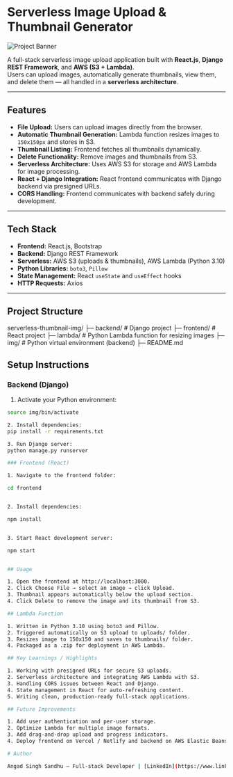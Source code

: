 # Serverless Image Upload & Thumbnail Generator

![Project Banner](https://img.shields.io/badge/Status-Completed-brightgreen)

A full-stack serverless image upload application built with **React.js**, **Django REST Framework**, and **AWS (S3 + Lambda)**.  
Users can upload images, automatically generate thumbnails, view them, and delete them — all handled in a **serverless architecture**.

---

## Features

- **File Upload:** Users can upload images directly from the browser.  
- **Automatic Thumbnail Generation:** Lambda function resizes images to `150x150px` and stores in S3.  
- **Thumbnail Listing:** Frontend fetches all thumbnails dynamically.  
- **Delete Functionality:** Remove images and thumbnails from S3.  
- **Serverless Architecture:** Uses AWS S3 for storage and AWS Lambda for image processing.  
- **React + Django Integration:** React frontend communicates with Django backend via presigned URLs.  
- **CORS Handling:** Frontend communicates with backend safely during development.  

---

## Tech Stack

- **Frontend:** React.js, Bootstrap  
- **Backend:** Django REST Framework  
- **Serverless:** AWS S3 (uploads & thumbnails), AWS Lambda (Python 3.10)  
- **Python Libraries:** `boto3`, `Pillow`  
- **State Management:** React `useState` and `useEffect` hooks  
- **HTTP Requests:** Axios  

---

## Project Structure

serverless-thumbnail-img/
├─ backend/ # Django project
├─ frontend/ # React project
├─ lambda/ # Python Lambda function for resizing images
├─ img/ # Python virtual environment (backend)
├─ README.md

## Setup Instructions

### Backend (Django)

1. Activate your Python environment:
```bash
source img/bin/activate

2. Install dependencies:
pip install -r requirements.txt

3. Run Django server:
python manage.py runserver

### Frontend (React)

1. Navigate to the frontend folder:

cd frontend


2. Install dependencies:

npm install


3. Start React development server:

npm start


## Usage 

1. Open the frontend at http://localhost:3000.
2. Click Choose File → select an image → click Upload.
3. Thumbnail appears automatically below the upload section.
4. Click Delete to remove the image and its thumbnail from S3.

## Lambda Function

1. Written in Python 3.10 using boto3 and Pillow.
2. Triggered automatically on S3 upload to uploads/ folder.
3. Resizes image to 150x150 and saves to thumbnails/ folder.
4. Packaged as a .zip for deployment in AWS Lambda.

## Key Learnings / Highlights

1. Working with presigned URLs for secure S3 uploads.
2. Serverless architecture and integrating AWS Lambda with S3.
3. Handling CORS issues between React and Django.
4. State management in React for auto-refreshing content.
5. Writing clean, production-ready full-stack applications.

## Future Improvements

1. Add user authentication and per-user storage.
2. Optimize Lambda for multiple image formats.
3. Add drag-and-drop upload and progress indicators.
4. Deploy frontend on Vercel / Netlify and backend on AWS Elastic Beanstalk.

# Author

Angad Singh Sandhu – Full-stack Developer | [LinkedIn](https://www.linkedin.com/in/angad277/)